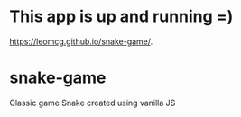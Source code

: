 # This app is up and running =)
https://leomcg.github.io/snake-game/.

# snake-game
Classic game Snake created using vanilla JS
